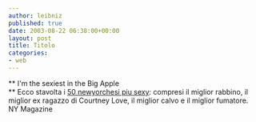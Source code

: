 ```yaml
---
author: leibniz
published: true
date: 2003-08-22 06:38:00+00:00
layout: post
title: Titolo
categories:
- web
---
```


 ** I'm the sexiest in the Big Apple   
**   Ecco stavolta i  [ 50 newyorchesi piu sexy](http://www.newyorkmetro.com/news/articles/03/08/sexiest/): compresi il miglior rabbino, il miglior ex ragazzo di Courtney Love, il miglior calvo e il miglior fumatore.   
  NY Magazine
